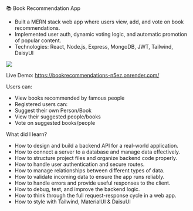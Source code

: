 📚 Book Recommendation App
- Built a MERN stack web app where users view, add, and vote on book recommendations.
- Implemented user auth, dynamic voting logic, and automatic promotion of popular content.
- Technologies: React, Node.js, Express, MongoDB, JWT, Tailwind, DaisyUI

![](BookRecommendationsGif.gif)

Live Demo: https://bookrecommendations-n5ez.onrender.com/

Users can:

- View books recommended by famous people
- Registered users can:
- Suggest their own Person/Book
- View their suggested people/books
- Vote on suggested books/people

What did I learn?
  
- How to design and build a backend API for a real-world application.
- How to connect a server to a database and manage data effectively.
- How to structure project files and organize backend code properly.
- How to handle user authentication and secure routes.
- How to manage relationships between different types of data.
- How to validate incoming data to ensure the app runs reliably.
- How to handle errors and provide useful responses to the client.
- How to debug, test, and improve the backend logic.
- How to think through the full request-response cycle in a web app.
- How to style with Tailwind, MaterialUI & DaisuUI
